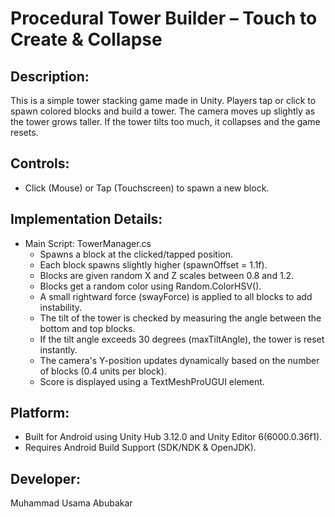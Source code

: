 Procedural Tower Builder – Touch to Create & Collapse
===================

Description:
------------
This is a simple tower stacking game made in Unity.
Players tap or click to spawn colored blocks and build a tower.
The camera moves up slightly as the tower grows taller.
If the tower tilts too much, it collapses and the game resets.

Controls:
---------
- Click (Mouse) or Tap (Touchscreen) to spawn a new block.

Implementation Details:
-----------------------
- Main Script: TowerManager.cs
  - Spawns a block at the clicked/tapped position.
  - Each block spawns slightly higher (spawnOffset = 1.1f).
  - Blocks are given random X and Z scales between 0.8 and 1.2.
  - Blocks get a random color using Random.ColorHSV().
  - A small rightward force (swayForce) is applied to all blocks to add instability.
  - The tilt of the tower is checked by measuring the angle between the bottom and top blocks.
  - If the tilt angle exceeds 30 degrees (maxTiltAngle), the tower is reset instantly.
  - The camera's Y-position updates dynamically based on the number of blocks (0.4 units per block).
  - Score is displayed using a TextMeshProUGUI element.

Platform:
---------
- Built for Android using Unity Hub 3.12.0 and Unity Editor 6(6000.0.36f1).
- Requires Android Build Support (SDK/NDK & OpenJDK).

Developer:
----------
Muhammad Usama Abubakar
